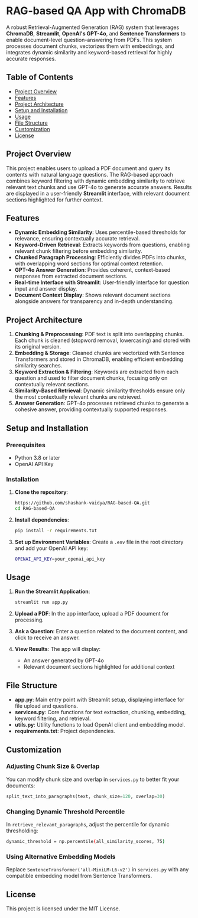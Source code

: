 # RAG-based QA App with ChromaDB

A robust Retrieval-Augmented Generation (RAG) system that leverages **ChromaDB**, **Streamlit**, **OpenAI's GPT-4o**, and **Sentence Transformers** to enable document-level question-answering from PDFs. This system processes document chunks, vectorizes them with embeddings, and integrates dynamic similarity and keyword-based retrieval for highly accurate responses.


## Table of Contents
- [Project Overview](#project-overview)
- [Features](#features)
- [Project Architecture](#project-architecture)
- [Setup and Installation](#setup-and-installation)
- [Usage](#usage)
- [File Structure](#file-structure)
- [Customization](#customization)
- [License](#license)


## Project Overview

This project enables users to upload a PDF document and query its contents with natural language questions. The RAG-based approach combines keyword filtering with dynamic embedding similarity to retrieve relevant text chunks and use GPT-4o to generate accurate answers. Results are displayed in a user-friendly **Streamlit** interface, with relevant document sections highlighted for further context.


## Features

- **Dynamic Embedding Similarity**: Uses percentile-based thresholds for relevance, ensuring contextually accurate retrieval.
- **Keyword-Driven Retrieval**: Extracts keywords from questions, enabling relevant chunk filtering before embedding similarity.
- **Chunked Paragraph Processing**: Efficiently divides PDFs into chunks, with overlapping word sections for optimal context retention.
- **GPT-4o Answer Generation**: Provides coherent, context-based responses from extracted document sections.
- **Real-time Interface with Streamlit**: User-friendly interface for question input and answer display.
- **Document Context Display**: Shows relevant document sections alongside answers for transparency and in-depth understanding.
  

## Project Architecture

1. **Chunking & Preprocessing**: PDF text is split into overlapping chunks. Each chunk is cleaned (stopword removal, lowercasing) and stored with its original version.
2. **Embedding & Storage**: Cleaned chunks are vectorized with Sentence Transformers and stored in ChromaDB, enabling efficient embedding similarity searches.
3. **Keyword Extraction & Filtering**: Keywords are extracted from each question and used to filter document chunks, focusing only on contextually relevant sections.
4. **Similarity-Based Retrieval**: Dynamic similarity thresholds ensure only the most contextually relevant chunks are retrieved.
5. **Answer Generation**: GPT-4o processes retrieved chunks to generate a cohesive answer, providing contextually supported responses.


## Setup and Installation

### Prerequisites

- Python 3.8 or later
- OpenAI API Key 

### Installation

1. **Clone the repository**:
   ```bash
   https://github.com/shashank-vaidya/RAG-based-QA.git
   cd RAG-based-QA

2. **Install dependencies**:
   ```bash
   pip install -r requirements.txt

3. **Set up Environment Variables**:
   Create a `.env` file in the root directory and add your OpenAI API key:
   ```bash
   OPENAI_API_KEY=your_openai_api_key


## Usage

1. **Run the Streamlit Application**:
   ```bash
   streamlit run app.py
   ```
   
2. **Upload a PDF**:
   In the app interface, upload a PDF document for processing.

4. **Ask a Question**:
   Enter a question related to the document content, and click to receive an answer.

5. **View Results**: The app will display:
   - An answer generated by GPT-4o
   - Relevant document sections highlighted for additional context


## File Structure

- **app.py**: Main entry point with Streamlit setup, displaying interface for file upload and questions.
- **services.py**: Core functions for text extraction, chunking, embedding, keyword filtering, and retrieval.
- **utils.py**: Utility functions to load OpenAI client and embedding model.
- **requirements.txt**: Project dependencies.


## Customization

### Adjusting Chunk Size & Overlap

You can modify chunk size and overlap in `services.py` to better fit your documents:
```python
split_text_into_paragraphs(text, chunk_size=120, overlap=30)
```

### Changing Dynamic Threshold Percentile

In `retrieve_relevant_paragraphs`, adjust the percentile for dynamic thresholding:
```bash
dynamic_threshold = np.percentile(all_similarity_scores, 75)
```

### Using Alternative Embedding Models

Replace `SentenceTransformer('all-MiniLM-L6-v2')` in `services.py` with any compatible embedding model from Sentence Transformers.


## License

This project is licensed under the MIT License.

